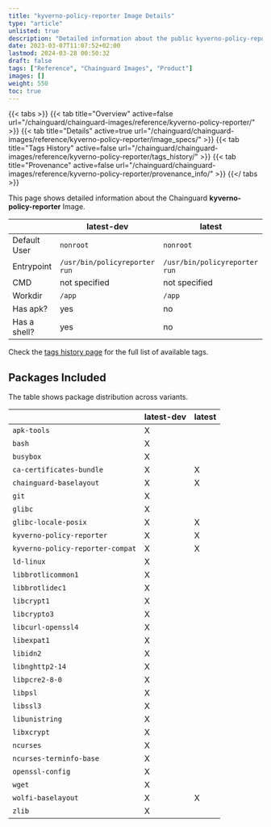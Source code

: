 ```yaml
---
title: "kyverno-policy-reporter Image Details"
type: "article"
unlisted: true
description: "Detailed information about the public kyverno-policy-reporter Chainguard Image."
date: 2023-03-07T11:07:52+02:00
lastmod: 2024-03-28 00:50:32
draft: false
tags: ["Reference", "Chainguard Images", "Product"]
images: []
weight: 550
toc: true
---
```


{{< tabs >}}
{{< tab title="Overview" active=false url="/chainguard/chainguard-images/reference/kyverno-policy-reporter/" >}}
{{< tab title="Details" active=true url="/chainguard/chainguard-images/reference/kyverno-policy-reporter/image_specs/" >}}
{{< tab title="Tags History" active=false url="/chainguard/chainguard-images/reference/kyverno-policy-reporter/tags_history/" >}}
{{< tab title="Provenance" active=false url="/chainguard/chainguard-images/reference/kyverno-policy-reporter/provenance_info/" >}}
{{</ tabs >}}

This page shows detailed information about the Chainguard **kyverno-policy-reporter** Image.

|              | latest-dev                    | latest                        |
|--------------|-------------------------------|-------------------------------|
| Default User | `nonroot`                     | `nonroot`                     |
| Entrypoint   | `/usr/bin/policyreporter run` | `/usr/bin/policyreporter run` |
| CMD          | not specified                 | not specified                 |
| Workdir      | `/app`                        | `/app`                        |
| Has apk?     | yes                           | no                            |
| Has a shell? | yes                           | no                            |

Check the [tags history page](/chainguard/chainguard-images/reference/kyverno-policy-reporter/tags_history/) for the full list of available tags.

## Packages Included
The table shows package distribution across variants.

|                                  | latest-dev | latest |
|----------------------------------|------------|--------|
| `apk-tools`                      | X          |        |
| `bash`                           | X          |        |
| `busybox`                        | X          |        |
| `ca-certificates-bundle`         | X          | X      |
| `chainguard-baselayout`          | X          | X      |
| `git`                            | X          |        |
| `glibc`                          | X          |        |
| `glibc-locale-posix`             | X          | X      |
| `kyverno-policy-reporter`        | X          | X      |
| `kyverno-policy-reporter-compat` | X          | X      |
| `ld-linux`                       | X          |        |
| `libbrotlicommon1`               | X          |        |
| `libbrotlidec1`                  | X          |        |
| `libcrypt1`                      | X          |        |
| `libcrypto3`                     | X          |        |
| `libcurl-openssl4`               | X          |        |
| `libexpat1`                      | X          |        |
| `libidn2`                        | X          |        |
| `libnghttp2-14`                  | X          |        |
| `libpcre2-8-0`                   | X          |        |
| `libpsl`                         | X          |        |
| `libssl3`                        | X          |        |
| `libunistring`                   | X          |        |
| `libxcrypt`                      | X          |        |
| `ncurses`                        | X          |        |
| `ncurses-terminfo-base`          | X          |        |
| `openssl-config`                 | X          |        |
| `wget`                           | X          |        |
| `wolfi-baselayout`               | X          | X      |
| `zlib`                           | X          |        |

